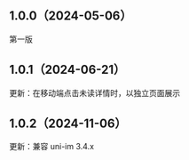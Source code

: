 ## 1.0.0（2024-05-06）
第一版
## 1.0.1（2024-06-21）
更新：在移动端点击未读详情时，以独立页面展示
## 1.0.2（2024-11-06）
更新：兼容 uni-im 3.4.x